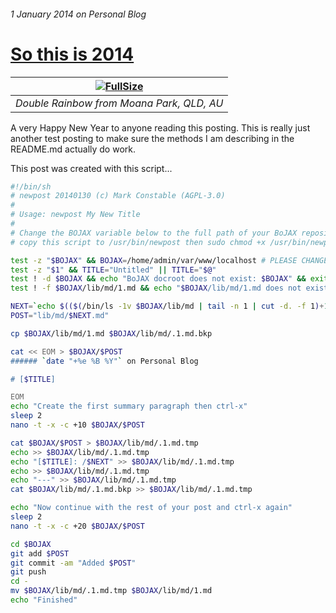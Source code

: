 ###### 1 January 2014 on Personal Blog

# [So this is 2014]

|[![FullSize][2]][1]|
|:---:|
| _Double Rainbow from Moana Park, QLD, AU_ |

A very Happy New Year to anyone reading this posting. This is really just
another test posting to make sure the methods I am describing in the
README.md actually do work.

This post was created with this script...

``` bash
#!/bin/sh
# newpost 20140130 (c) Mark Constable (AGPL-3.0)
#
# Usage: newpost My New Title
#
# Change the BOJAX variable below to the full path of your BoJAX repository and
# copy this script to /usr/bin/newpost then sudo chmod +x /usr/bin/newpost.

test -z "$BOJAX" && BOJAX=/home/admin/var/www/localhost # PLEASE CHANGE
test -z "$1" && TITLE="Untitled" || TITLE="$@"
test ! -d $BOJAX && echo "BoJAX docroot does not exist: $BOJAX" && exit 1
test ! -f $BOJAX/lib/md/1.md && echo "$BOJAX/lib/md/1.md does not exist" && exit 2

NEXT=`echo $(($(/bin/ls -1v $BOJAX/lib/md | tail -n 1 | cut -d. -f 1)+1))`
POST="lib/md/$NEXT.md"

cp $BOJAX/lib/md/1.md $BOJAX/lib/md/.1.md.bkp

cat << EOM > $BOJAX/$POST
###### `date "+%e %B %Y"` on Personal Blog

# [$TITLE]

EOM
echo "Create the first summary paragraph then ctrl-x"
sleep 2
nano -t -x -c +10 $BOJAX/$POST

cat $BOJAX/$POST > $BOJAX/lib/md/.1.md.tmp
echo >> $BOJAX/lib/md/.1.md.tmp
echo "[$TITLE]: /$NEXT" >> $BOJAX/lib/md/.1.md.tmp
echo >> $BOJAX/lib/md/.1.md.tmp
echo "---" >> $BOJAX/lib/md/.1.md.tmp
cat $BOJAX/lib/md/.1.md.bkp >> $BOJAX/lib/md/.1.md.tmp

echo "Now continue with the rest of your post and ctrl-x again"
sleep 2
nano -t -x -c +20 $BOJAX/$POST

cd $BOJAX
git add $POST
git commit -am "Added $POST"
git push
cd -
mv $BOJAX/lib/md/.1.md.tmp $BOJAX/lib/md/1.md
echo "Finished"
```

[So this is 2014]: /1
[1]: http://u2.renta.net/lib/img/double_rainbow.jpg
[2]: /lib/img/double_rainbow.jpg
